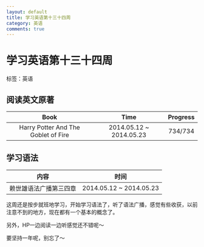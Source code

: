 ```yaml
---
layout: default
title: 学习英语第十三十四周
category: 英语 
comments: true
---
```


# 学习英语第十三十四周

标签：英语

## 阅读英文原著

| Book |Time | Progress |  
|:----:|  :----:| :----:|  
| Harry Potter And The Goblet of Fire| 2014.05.12 ~ 2014.05.23 | 734/734 | 



## 学习语法

| 内容 | 时间 |
|:--:|:--:|
|赖世雄语法广播第三四章| 2014.05.12 ~ 2014.05.23 |

这周还是按步就班地学习，开始学习语法了，听了语法广播，感觉有些收获，以前注意不到的地方，现在都有一个基本的概念了。

另外，HP一边阅读一边听感觉还不错呢～

要坚持一年呢，别忘了～












